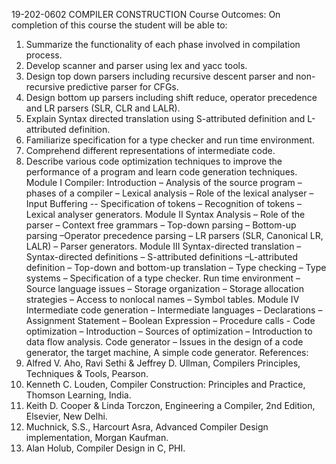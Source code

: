19-202-0602 COMPILER CONSTRUCTION
Course Outcomes:
On completion of this course the student will be able to:
1. Summarize the functionality of each phase involved in compilation process.
2. Develop scanner and parser using lex and yacc tools.
3. Design top down parsers including recursive descent parser and non-recursive predictive
parser for CFGs.
4. Design bottom up parsers including shift reduce, operator precedence and LR parsers (SLR,
CLR and LALR).
5. Explain Syntax directed translation using S-attributed definition and L-attributed definition.
6. Familiarize specification for a type checker and run time environment.
7. Comprehend different representations of intermediate code.
8. Describe various code optimization techniques to improve the performance of a program and
learn code generation techniques.
Module I
Compiler: Introduction – Analysis of the source program – phases of a compiler – Lexical analysis –
Role of the lexical analyser – Input Buffering -- Specification of tokens – Recognition of tokens –
Lexical analyser generators.
Module II
Syntax Analysis – Role of the parser – Context free grammars – Top-down parsing – Bottom-up
parsing –Operator precedence parsing – LR parsers (SLR, Canonical LR, LALR) – Parser generators.
Module III
Syntax-directed translation – Syntax-directed definitions – S-attributed definitions –L-attributed
definition – Top-down and bottom-up translation – Type checking – Type systems – Specification of a
type checker. Run time environment – Source language issues – Storage organization – Storage
allocation strategies – Access to nonlocal names – Symbol tables.
Module IV
Intermediate code generation – Intermediate languages – Declarations – Assignment Statement –
Boolean Expression – Procedure calls - Code optimization – Introduction – Sources of optimization –
Introduction to data flow analysis. Code generator – Issues in the design of a code generator, the target
machine, A simple code generator.
References:
1. Alfred V. Aho, Ravi Sethi & Jeffrey D. Ullman, Compilers Principles, Techniques & Tools,
Pearson.
2. Kenneth C. Louden, Compiler Construction: Principles and Practice, Thomson Learning,
India.
3. Keith D. Cooper & Linda Torczon, Engineering a Compiler, 2nd Edition, Elsevier, New Delhi.
4. Muchnick, S.S., Harcourt Asra, Advanced Compiler Design implementation, Morgan
Kaufman.
5. Alan Holub, Compiler Design in C, PHI.